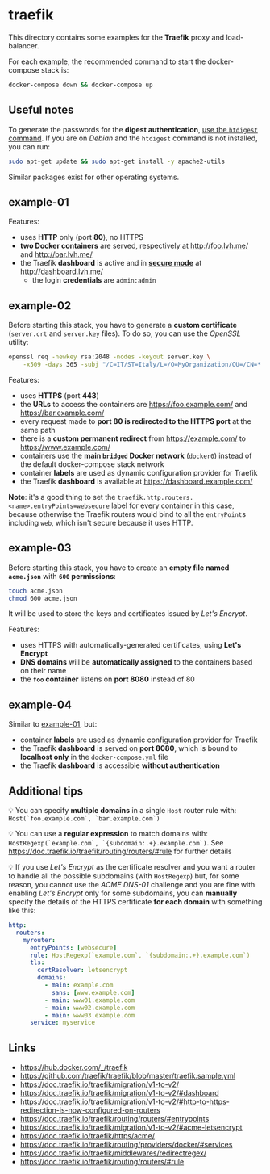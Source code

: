 # traefik

This directory contains some examples for the **Traefik** proxy and load-balancer.

For each example, the recommended command to start the docker-compose stack is:

```bash
docker-compose down && docker-compose up
```

## Useful notes

To generate the passwords for the **digest authentication**, [use the `htdigest` command](https://doc.traefik.io/traefik/middlewares/digestauth/). If you are on _Debian_ and the `htdigest` command is not installed, you can run:

```bash
sudo apt-get update && sudo apt-get install -y apache2-utils
```

Similar packages exist for other operating systems.

## example-01

Features:

- uses **HTTP** only (port **80**), no HTTPS
- **two Docker containers** are served, respectively at http://foo.lvh.me/ and http://bar.lvh.me/
- the Traefik **dashboard** is active and in [**secure mode**](https://doc.traefik.io/traefik/operations/dashboard/#secure-mode) at http://dashboard.lvh.me/
  - the login **credentials** are `admin:admin`

## example-02

Before starting this stack, you have to generate a **custom certificate** (`server.crt` and `server.key` files). To do so, you can use the _OpenSSL_ utility:

```bash
openssl req -newkey rsa:2048 -nodes -keyout server.key \
    -x509 -days 365 -subj "/C=IT/ST=Italy/L=/O=MyOrganization/OU=/CN=*.example.com" -out server.crt
```

Features:

- uses **HTTPS** (port **443**)
- the **URLs** to access the containers are https://foo.example.com/ and https://bar.example.com/
- every request made to **port 80 is redirected to the HTTPS port** at the same path
- there is a **custom permanent redirect** from https://example.com/ to https://www.example.com/
- containers use the **main `bridged` Docker network** (`docker0`) instead of the default docker-compose stack network
- container **labels** are used as dynamic configuration provider for Traefik
- the Traefik **dashboard** is available at https://dashboard.example.com/

**Note**: it's a good thing to set the `traefik.http.routers.<name>.entryPoints=websecure` label for every container in this case, because otherwise the Traefik routers would bind to all the `entryPoint`s including `web`, which isn't secure because it uses HTTP.

## example-03

Before starting this stack, you have to create an **empty file named `acme.json`** with **`600` permissions**:

```bash
touch acme.json
chmod 600 acme.json
```

It will be used to store the keys and certificates issued by _Let's Encrypt_.

Features:

- uses HTTPS with automatically-generated certificates, using **Let's Encrypt**
- **DNS domains** will be **automatically assigned** to the containers based on their name
- the **`foo` container** listens on **port 8080** instead of 80

## example-04

Similar to [example-01](#example-01), but:

- container **labels** are used as dynamic configuration provider for Traefik
- the Traefik **dashboard** is served on **port 8080**, which is bound to **localhost only** in the `docker-compose.yml` file
- the Traefik **dashboard** is accessible **without authentication**

## Additional tips

:bulb: You can specify **multiple domains** in a single `Host` router rule with: ``Host(`foo.example.com`, `bar.example.com`)``

:bulb: You can use a **regular expression** to match domains with: ``HostRegexp(`example.com`, `{subdomain:.+}.example.com`)``. See https://doc.traefik.io/traefik/routing/routers/#rule for further details

:bulb: If you use _Let's Encrypt_ as the certificate resolver and you want a router to handle all the possible subdomains (with `HostRegexp`) but, for some reason, you cannot use the _ACME DNS-01_ challenge and you are fine with enabling _Let's Encrypt_ only for some subdomains, you can **manually** specify the details of the HTTPS certificate **for each domain** with something like this:

```yaml
http:
  routers:
    myrouter:
      entryPoints: [websecure]
      rule: HostRegexp(`example.com`, `{subdomain:.+}.example.com`)
      tls:
        certResolver: letsencrypt
        domains:
          - main: example.com
            sans: [www.example.com]
          - main: www01.example.com
          - main: www02.example.com
          - main: www03.example.com
      service: myservice
```

## Links

- https://hub.docker.com/_/traefik
- https://github.com/traefik/traefik/blob/master/traefik.sample.yml
- https://doc.traefik.io/traefik/migration/v1-to-v2/
- https://doc.traefik.io/traefik/migration/v1-to-v2/#dashboard
- https://doc.traefik.io/traefik/migration/v1-to-v2/#http-to-https-redirection-is-now-configured-on-routers
- https://doc.traefik.io/traefik/routing/routers/#entrypoints
- https://doc.traefik.io/traefik/migration/v1-to-v2/#acme-letsencrypt
- https://doc.traefik.io/traefik/https/acme/
- https://doc.traefik.io/traefik/routing/providers/docker/#services
- https://doc.traefik.io/traefik/middlewares/redirectregex/
- https://doc.traefik.io/traefik/routing/routers/#rule
